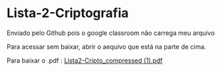 # Lista-2-Criptografia
Enviado pelo Github pois o google classroom não carrega meu arquivo

Para acessar sem baixar, abrir o aequivo que está na parte de cima.

Para baixar o .pdf : [Lista2-Cripto_compressed (1).pdf](https://github.com/user-attachments/files/19219317/Lista2-Cripto_compressed.1.pdf)
